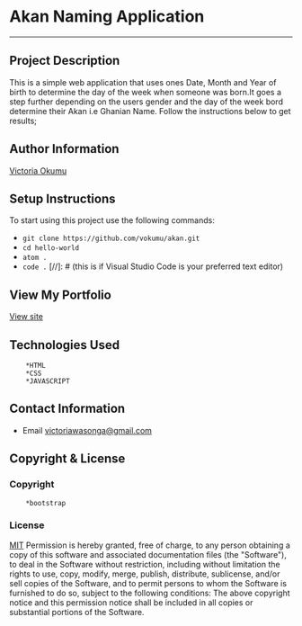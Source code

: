 # Akan Naming Application 
---
## Project Description
This is a simple web application that uses ones Date, Month and Year of birth to determine the day of the week when someone was born.It goes a step further depending on the users gender and the day of the week bord determine their Akan i.e Ghanian Name. Follow the instructions below to get results;

## Author Information
[Victoria Okumu](https://github.com/vokumu)

## Setup Instructions  
To start using this project use the following commands:

- `git clone https://github.com/vokumu/akan.git`
- `cd hello-world`
- `atom .`
- `code .` [//]: # (this is if Visual Studio Code is your preferred text editor)

## View My Portfolio
[View site](https://vokumu.github.io/akan/)

## Technologies Used 
        *HTML
        *CSS
        *JAVASCRIPT

## Contact Information
- Email <victoriawasonga@gmail.com>

## Copyright  & License
### Copyright
        *bootstrap
        
### License
[MIT](LICENSE)
Permission is hereby granted, free of charge, to any person obtaining a copy of this software and associated documentation files (the "Software"), to deal in the Software without restriction, including without limitation the rights to use, copy, modify, merge, publish, distribute, sublicense, and/or sell copies of the Software, and to permit persons to whom the Software is furnished to do so, subject to the following conditions:
The above copyright notice and this permission notice shall be included in all copies or substantial portions of the Software.
